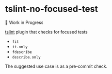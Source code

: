 # tslint-no-focused-test

🚧  Work in Progress

[tslint]() plugin that checks for focused tests

* `fit`
* `it.only`
* `fdescribe`
* `describe.only`

The suggested use case is as a pre-commit check.
